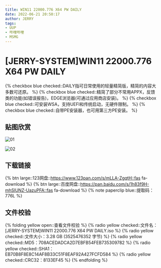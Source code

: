 ```yaml
---
title: WIN11 22000.776 X64 PW DAILY
date: 2022-06-21 20:50:17
author: JERRY
tags:
- UUP
- 哔哩哔哩
- MSMG
---
```


# [JERRY-SYSTEM]WIN11 22000.776 X64 PW DAILY

{% checkbox blue checked::DAILY指可日常使用的轻量精简版，精简的内容大多数可还原。 %}
{% checkbox blue checked::精简了部分不常用APPX，反馈类的功能(如错误报告)，EDGE浏览器(可通过应用商店安装)。 %}
{% checkbox blue checked::可安装WSA，支持UEFI和传统启动，无硬件限制。 %}
{% checkbox blue checked::自带PE安装器，也可用第三方PE安装。 %}

## 贴图欣赏

![01](002_01.png)

![02](002_02.png)

## **下载链接**

{% btn large::123网盘::https://www.123pan.com/s/mLLA-ZgqtH::fas fa-download %}
{% btn large::百度网盘::https://pan.baidu.com/s/1h83f9H-mhSlUNZ-UazuPFA::fas fa-download %}
{% note paperclip blue::提取码：776L %}



## 文件校验

{% folding yellow open::查看文件校验 %}
{% radio yellow checked::文件名：[JERRY-SYSTEM]WIN11 22000.776 X64 PW DAILY.iso %}
{% radio yellow checked::文件大小：3.28 GB (3525476352 字节) %}
{% radio yellow checked::MD5：708ACEDADCA2D7EBFB54FEB735309782 %}
{% radio yellow checked::SHA1：EB70B8F8E8C14AF8B33C51F8EAF92A427FCFD584 %}
{% radio yellow checked::CRC32：8133EF45 %}
{% endfolding %}

